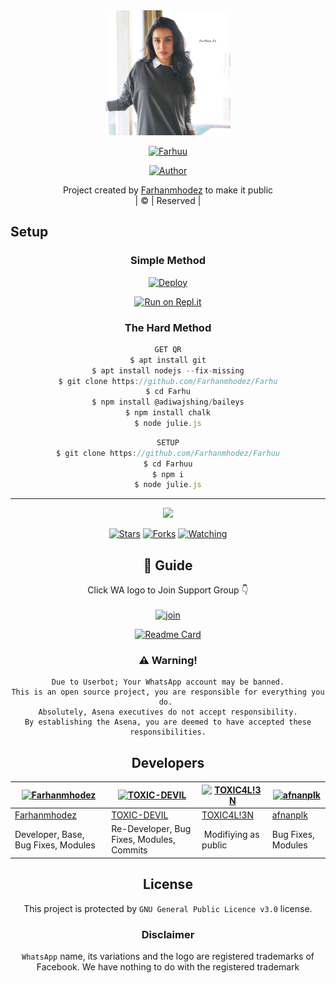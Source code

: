 
<div align="center">
  <img border-radius: 15px src="Farhan.jpg" width="200" height="200"/>
  <p align="center">
<a href="#"><img title="Farhuu" src="https://img.shields.io/badge/Farhuu-green?colorA=%23ff0000&colorB=%23017e40&style=for-the-badge"></a>
</p>
  <p align="center">
<a href="https://github.com/Farhanmhodez"><img title="Author" src="https://img.shields.io/badge/Author-Farhanmhodez/Farhuu?color=blue&style=for-the-badge&logo=whatsapp"></a>
</p>
</div>
<p align="center">
Project created by <a href="https://github.com/Farhanmhodez">Farhanmhodez</a> to make it public
    <br>
       | © |
        Reserved |
    <br> 
</p>

## Setup
<div align="center">

  ### Simple Method
  
[![Deploy](https://www.herokucdn.com/deploy/button.svg)](https://heroku.com/deploy?template=https://github.com/Farhanmhodez/Farhu) 
  
[![Run on Repl.it](https://repl.it/badge/github/quiec/whatsAlfa)](https://replit.com/@Farhandqz/Farhuu)
  
### The Hard Method
```js
GET QR
$ apt install git
$ apt install nodejs --fix-missing
$ git clone https://github.com/Farhanmhodez/Farhu
$ cd Farhu
$ npm install @adiwajshing/baileys
$ npm install chalk
$ node julie.js
```
      
```js
SETUP
$ git clone https://github.com/Farhanmhodez/Farhuu
$ cd Farhuu
$ npm i
$ node julie.js
```

----

  <p align="center">
  <a href="httsp://github.com/Farhanmhodez/Farhuu">
    
<a href="https://github.com/Farhanmhodez/followers">
<img src="https://img.shields.io/github/repo-size/Farhanmhodez/Farhu?color=green&label=Repo%20total%20size&style=plastic">
<p align="center">
<a href="https://github.com/Farhanmhodez/followers"
<img title="Followers" src="https://img.shields.io/github/followers/Farhanmhodez?color=blue&style=flat-square"></a>
<a href="https://github.com/Farhanmhodez/Farhuu/stargazers/"><img title="Stars" src="https://img.shields.io/github/stars/Farhanmhodez/Farhuu?color=blue&style=flat-square"></a>
<a href="https://github.com/Farhanmhodez/Farhuu/network/members"><img title="Forks" src="https://img.shields.io/github/forks/Farhanmhodez/Farhuu?color=blue&style=flat-square"></a>
<a href="https://github.com/Farhanmhodez/Farhuu/watchers"><img title="Watching" src="https://img.shields.io/github/watchers/Farhanmhodez/Farhuu?label=Watchers&color=blue&style=flat-square"></a>
</p>

## 📢 Guide
Click WA logo to Join Support Group 👇
    <br>
<br>
  [![join](https://github.com/Alien-alfa/PublicBot/blob/main/wlogo.svg.png)](https://chat.whatsapp.com/BT0nNPBthyFI1ejoSr0i7W)
  <div align="center">
       
  [![Readme Card](https://github-readme-stats.vercel.app/api/pin/?username=Farhanmhodez&repo=Farhu&theme=nightowl)](https://github.com/Farhanmhodez/Farhu)
  </div>
    
### ⚠️ Warning! 
```
Due to Userbot; Your WhatsApp account may be banned.
This is an open source project, you are responsible for everything you do. 
Absolutely, Asena executives do not accept responsibility.
By establishing the Asena, you are deemed to have accepted these responsibilities.
```

## Developers
  <div align="center">
    
  [![Farhanmhodez](https://github.com/Farhanmhodez.png?size=100)](https://github.com/Farhanmhodez) | [![TOXIC-DEVIL](https://github.com/TOXIC-DEVIL.png?size=100)](https://github.com/TOXIC-DEVIL) |  [![TOXIC4L!3N](https://github.com/Alien-alfa.png?size=100)](https://github.com/AI-VIKI) | [![afnanplk](https://github.com/afnanplk.png?size=100)](https://github.com/afnanplk) 
----|----|----|----
[Farhanmhodez](https://github.com/Farhanmhodez) | [TOXIC-DEVIL](https://github.com/TOXIC-DEVIL) | [TOXIC4L!3N](https://github.com/AI-VIKI) | [afnanplk](https://github.com/afnanplk) 
Developer, Base, Bug Fixes, Modules| Re-Developer, Bug Fixes, Modules, Commits |  Modifiying  as   public | Bug Fixes, Modules 
  </div>
    


## License
This project is protected by `GNU General Public Licence v3.0` license.

### Disclaimer
`WhatsApp` name, its variations and the logo are registered trademarks of Facebook. We have nothing to do with the registered trademark
